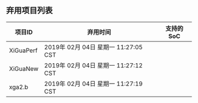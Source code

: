 ## 弃用项目列表
| 项目ID | 弃用时间 | 支持的SoC |
|-|-|-|
|XiGuaPerf|2019年 02月 04日 星期一 11:27:05 CST||
|XiGuaNew|2019年 02月 04日 星期一 11:27:12 CST||
|xga2.b|2019年 02月 04日 星期一 11:27:19 CST||
